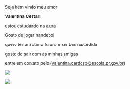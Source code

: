 Seja bem vindo meu amor 

**Valentina Cestari**

estou estudando na [alura](https://cursos.alura.com.br/loginForm)

Gosto de jogar handebol 

quero ter um otimo futuro e ser bem sucedida 

gosto de sair com as minhas amigas 

entre em contato pelo (valentina.cardoso@escola.pr.gov.br)


![](https://media.tenor.com/3ZKhtVl2qOcAAAAM/comemora%C3%A7%C3%A3o-yuri-alberto-2022-jogador-do-corinthians-yuri-alberto-comemorando-o-gol.gif)

![](https://media.tenor.com/JYcL0xDS0KIAAAAM/besos-%C3%A1ngel-romero.gif)
